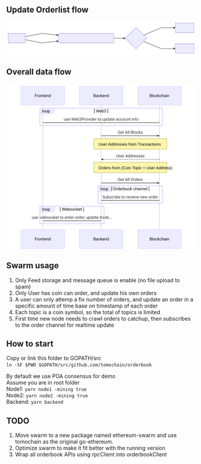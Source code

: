 ## Update Orderlist flow

![diagram1](./images/diagram1.svg)

## Overall data flow

![diagram2](./images/diagram2.svg)

## Swarm usage

1. Only Feed storage and message queue is enable (no file upload to spam)
1. Only User has coin can order, and update his own orders
1. A user can only attemp a fix number of orders, and update an order in a specific amount of time base on timestamp of each order
1. Each topic is a coin symbol, so the total of topics is limited
1. First time new node needs to crawl orders to catchup, then subscribes to the order channel for realtime update

## How to start

Copy or link this folder to GOPATH/src  
`ln -SF $PWD $GOPATH/src/github.com/tomochain/orderbook`

By default we use POA consensus for demo  
Assume you are in root folder  
Node1: `yarn node1 -mining true`  
Node2: `yarn node2 -mining true`  
Backend: `yarn backend`

## TODO

1. Move swarm to a new package named ethereum-swarm and use tomochain as the original go-ethereum.
2. Optimize swarm to make it fit better with the running version
3. Wrap all orderbook APIs using rpcClient into orderbookClient
